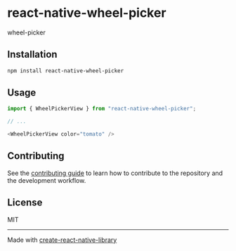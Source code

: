 # react-native-wheel-picker
wheel-picker
## Installation

```sh
npm install react-native-wheel-picker
```

## Usage

```js
import { WheelPickerView } from "react-native-wheel-picker";

// ...

<WheelPickerView color="tomato" />
```

## Contributing

See the [contributing guide](CONTRIBUTING.md) to learn how to contribute to the repository and the development workflow.

## License

MIT

---

Made with [create-react-native-library](https://github.com/callstack/react-native-builder-bob)
